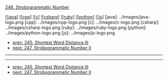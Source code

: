 [246. Strobogrammatic Number](https://leetcode.com/problems/strobogrammatic-number/)

[![java]](../java/246-strobogrammatic-number.md)
[![cpp]](../cpp/246-strobogrammatic-number.md)
[![c]](../c/246-strobogrammatic-number.md)
[![csharp]](../csharp/246-strobogrammatic-number.md)
[![ruby]](../ruby/246-strobogrammatic-number.md)
[![python]](../python/246-strobogrammatic-number.md)
[![js]](../js/246-strobogrammatic-number.md)
[java]: ../images/java-logo.png
[cpp]: ../images/cpp-logo.png
[c]: ../images/c-logo.png
[csharp]: ../images/csharp-logo.png
[ruby]: ../images/ruby-logo.png
[python]: ../images/python-logo.png
[js]: ../images/js-logo.png

- [prev: 245. Shortest Word Distance III](245-shortest-word-distance-iii.md)
- [next: 247. Strobogrammatic Number II](247-strobogrammatic-number-ii.md)

---



---

- [prev: 245. Shortest Word Distance III](245-shortest-word-distance-iii.md)
- [next: 247. Strobogrammatic Number II](247-strobogrammatic-number-ii.md)
